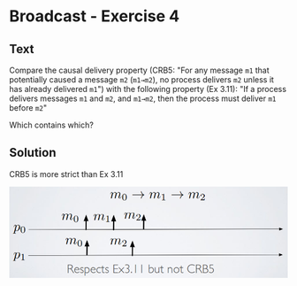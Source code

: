 # Broadcast - Exercise 4

## Text

Compare the causal delivery property (CRB5: "For any message `m1` that potentially caused a message `m2` (`m1→m2`), no process delivers `m2` unless it has already delivered `m1`") with the following property (Ex 3.11): "If a process delivers messages `m1` and `m2`, and `m1→m2`, then the process must deliver `m1` before `m2`"

Which contains which?

## Solution

CRB5 is more strict than Ex 3.11

![](../../res/img/87.png)